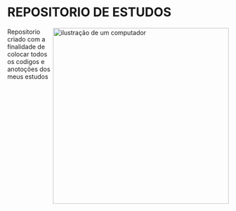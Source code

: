 <h1> REPOSITORIO DE ESTUDOS </h1>

<img src="https://raw.githubusercontent.com/MicaelliMedeiros/micaellimedeiros/master/image/computer-illustration.png" alt="ilustração de um computador" min-width="400px" max-width="400px" width="400px" align="right">

<p align="left">
  Repositorio criado com a finalidade de colocar todos os codigos e anotoções dos meus estudos
</p>
